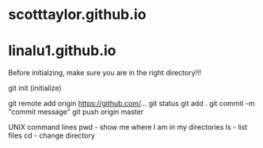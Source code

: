 # scotttaylor.github.io

# linalu1.github.io

Before initialzing, make sure you are in the right directory!!!

git init (initialize)

git remote add origin https://github.com/...
git status
git add .
git commit -m "commit message"
git push origin master

UNIX command lines
pwd - show me where I am in my directories
ls - list files
cd - change directory
